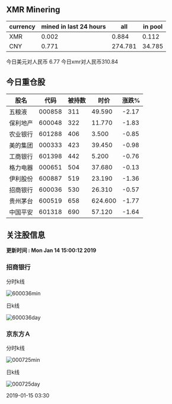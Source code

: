 ## XMR Minering

|currency|mined in last 24 hours|all|in pool|
|---|---|---|---|
|XMR|0.002|0.884|0.112|
|CNY|0.771|274.781|34.785|

今日美元对人民币 6.77	今日xmr对人民币310.84


## 今日重仓股 

|股名|代码|被持数|时价|涨跌%|
|---|---|---|---|---|
|五粮液|000858|311|49.590|-2.17|
|保利地产|600048|322|11.770|-1.83|
|农业银行|601288|406|3.500|-0.85|
|美的集团|000333|423|39.450|-0.98|
|工商银行|601398|442|5.200|-0.76|
|格力电器|000651|504|37.680|-0.13|
|伊利股份|600887|519|23.190|-1.36|
|招商银行|600036|530|26.310|-0.57|
|贵州茅台|600519|658|624.600|-1.77|
|中国平安|601318|690|57.120|-1.64|

## 关注股信息
**更新时间 : Mon Jan 14 15:00:12 2019**
### 招商银行 
分时k线

![600036min](http://image.sinajs.cn/newchart/min/n/sh600036.gif)

日k线

![600036day](http://image.sinajs.cn/newchart/daily/n/sh600036.gif)

### 京东方Ａ 
分时k线

![000725min](http://image.sinajs.cn/newchart/min/n/sz000725.gif)

日k线

![000725day](http://image.sinajs.cn/newchart/daily/n/sz000725.gif)

2019-01-15 03:30